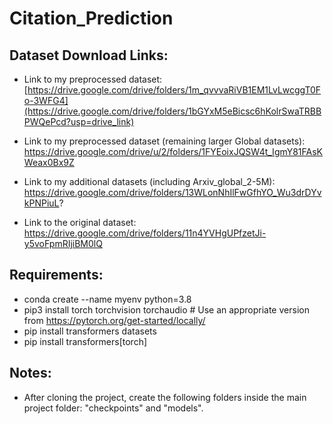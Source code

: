 # Citation_Prediction

## Dataset Download Links:
- Link to my preprocessed dataset: [https://drive.google.com/drive/folders/1m_qvvvaRiVB1EM1LvLwcggT0Fo-3WFG4](https://drive.google.com/drive/folders/1bGYxM5eBicsc6hKolrSwaTRBBPWQePcd?usp=drive_link)

- Link to my preprocessed dataset (remaining larger Global datasets): https://drive.google.com/drive/u/2/folders/1FYEoixJQSW4t_IgmY81FAsKWeax0Bx9Z

- Link to my additional datasets (including Arxiv_global_2-5M): https://drive.google.com/drive/folders/13WLonNhIlFwGfhYO_Wu3drDYvkPNPiuL?

- Link to the original dataset: https://drive.google.com/drive/folders/11n4YVHgUPfzetJi-y5voFpmRIjiBM0lQ

## Requirements:

- conda create --name myenv python=3.8
- pip3 install torch torchvision torchaudio   # Use an appropriate version from https://pytorch.org/get-started/locally/
- pip install transformers datasets
- pip install transformers[torch]

## Notes:

- After cloning the project, create the following folders inside the main project folder: "checkpoints" and "models".
